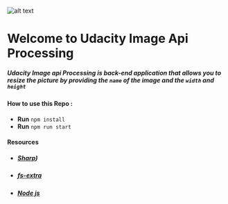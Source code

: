 ![alt text](https://cdn.freebiesupply.com/logos/large/2x/udacity-2-logo-png-transparent.png)
# Welcome to Udacity Image Api Processing

#####  **Udacity** Image api Processing is back-end application that allows you to resize  the  picture by providing the `name` of the image  and the `width` and `height`

 #### How to use this Repo : 
-  **Run** ` npm install `
-  **Run** ` npm run start `
  #### Resources
-  ##### [Sharp](https://sharp.pixelplumbing.com/api-resize))
-  ##### [fs-extra](https://www.npmjs.com/package/fs-extra/)
-  ##### [Node js](https://nodejs.org/api/fs.html#fsexistssyncpath)
